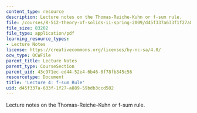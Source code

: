```yaml
---
content_type: resource
description: Lecture notes on the Thomas-Reiche-Kuhn or f-sum rule.
file: /courses/8-512-theory-of-solids-ii-spring-2009/d45f337a633f1f27a88959bdb3ccd502_MIT8_512s09_lec03f.pdf
file_size: 83202
file_type: application/pdf
learning_resource_types:
- Lecture Notes
license: https://creativecommons.org/licenses/by-nc-sa/4.0/
ocw_type: OCWFile
parent_title: Lecture Notes
parent_type: CourseSection
parent_uid: 43c971ec-ed44-52e4-6b46-0f78fb845c56
resourcetype: Document
title: 'Lecture 4: f-sum Rule'
uid: d45f337a-633f-1f27-a889-59bdb3ccd502
---
```

Lecture notes on the Thomas-Reiche-Kuhn or f-sum rule.